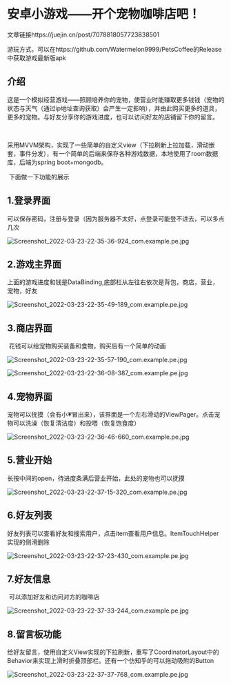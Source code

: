 # 安卓小游戏——开个宠物咖啡店吧！

文章链接https://juejin.cn/post/7078818057723838501

游玩方式，可以在https://github.com/Watermelon9999/PetsCoffee的Release中获取游戏最新版apk

## 介绍

​	这是一个模拟经营游戏——照顾培养你的宠物，使营业时能赚取更多钱钱（宠物的状态与天气（通过ip地址查询获取）会产生一定影响），并由此购买更多的道具，更多的宠物。与好友分享你的游戏进度，也可以访问好友的店铺留下你的留言。

​	

​	采用MVVM架构，实现了一些简单的自定义view（下拉刷新上拉加载，滑动嵌套，事件分发），有一个简单的后端来保存各种游戏数据，本地使用了room数据库，后端为spring boot+mongodb。

​	下面做一下功能的展示

## 1.登录界面

​	可以保存密码，注册与登录（因为服务器不太好，点登录可能登不进去，可以多点几次





![Screenshot_2022-03-23-22-35-36-924_com.example.pe.jpg](https://p6-juejin.byteimg.com/tos-cn-i-k3u1fbpfcp/4bd52cfd494d4631afd436150ebb183d~tplv-k3u1fbpfcp-watermark.image?)

## 2.游戏主界面

​	上面的游戏进度和钱是DataBinding,底部栏从左往右依次是背包，商店，营业，宠物，好友

![Screenshot_2022-03-23-22-35-49-189_com.example.pe.jpg](https://p6-juejin.byteimg.com/tos-cn-i-k3u1fbpfcp/c87938ac6aea440088b4a99232169a57~tplv-k3u1fbpfcp-watermark.image?)

## 3.商店界面

​	花钱可以给宠物购买装备和食物，购买后有一个简单的动画

![Screenshot_2022-03-23-22-35-57-190_com.example.pe.jpg](https://p9-juejin.byteimg.com/tos-cn-i-k3u1fbpfcp/b88b0af31d3b40fabd5ead0f4031cf86~tplv-k3u1fbpfcp-watermark.image?)

![Screenshot_2022-03-23-22-36-08-387_com.example.pe.jpg](https://p6-juejin.byteimg.com/tos-cn-i-k3u1fbpfcp/c252af463e1b4b9a87f6648523f7e0a0~tplv-k3u1fbpfcp-watermark.image?)

## 4.宠物界面

​	宠物可以抚摸（会有小💗冒出来），该界面是一个左右滑动的ViewPager。点击宠物可以洗澡（恢复清洁度）和投喂（恢复饱食度）

![Screenshot_2022-03-23-22-36-46-660_com.example.pe.jpg](https://p9-juejin.byteimg.com/tos-cn-i-k3u1fbpfcp/92a2f15c14344b328dafa907335f5f80~tplv-k3u1fbpfcp-watermark.image?)

## 5.营业开始

长按中间的open，待进度条满后营业开始，此处的宠物也可以抚摸

![Screenshot_2022-03-23-22-37-15-320_com.example.pe.jpg](https://p1-juejin.byteimg.com/tos-cn-i-k3u1fbpfcp/e8e908e809b04d4eb38741a2bde6a114~tplv-k3u1fbpfcp-watermark.image?)

## 6.好友列表

好友列表可以查看好友和搜索用户，点击item查看用户信息。ItemTouchHelper实现的侧滑删除

![Screenshot_2022-03-23-22-37-23-430_com.example.pe.jpg](https://p9-juejin.byteimg.com/tos-cn-i-k3u1fbpfcp/542688cdebb74e34b6b636270694f00b~tplv-k3u1fbpfcp-watermark.image?)

## 7.好友信息

​	可以添加好友和访问对方的咖啡店

![Screenshot_2022-03-23-22-37-33-244_com.example.pe.jpg](https://p1-juejin.byteimg.com/tos-cn-i-k3u1fbpfcp/6c6d40315fa341bc9a2b3473156a8aab~tplv-k3u1fbpfcp-watermark.image?)

## 8.留言板功能

​	给好友留言，使用自定义View实现的下拉刷新，重写了CoordinatorLayout中的Behavior来实现上滑时折叠顶部栏。还有一个仿知乎的可以拖动吸附的Button

![Screenshot_2022-03-23-22-37-37-768_com.example.pe.jpg](https://p9-juejin.byteimg.com/tos-cn-i-k3u1fbpfcp/df240a4e9a86419a9c80209fd8417569~tplv-k3u1fbpfcp-watermark.image?)